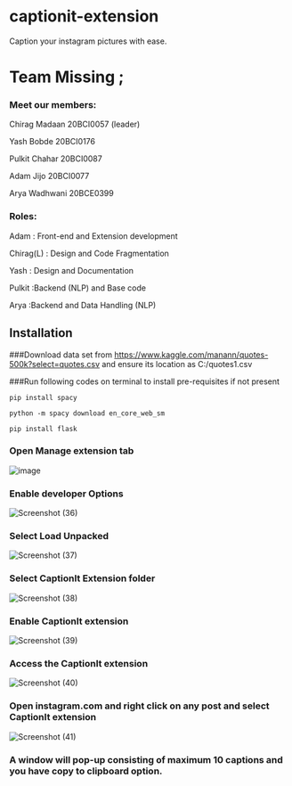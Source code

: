 # captionit-extension
  Caption your instagram pictures with ease.
# **Team Missing ;**

### **Meet our members:**
Chirag Madaan     20BCI0057 (leader)


Yash Bobde        20BCI0176


Pulkit Chahar     20BCI0087


Adam Jijo         20BCI0077


Arya Wadhwani     20BCE0399



### **Roles:**
Adam        : Front-end and Extension development


Chirag(L)   : Design and Code Fragmentation


Yash        : Design and Documentation


Pulkit      :Backend (NLP) and Base code


Arya        :Backend and Data Handling (NLP)

## Installation 
###Download data set from https://www.kaggle.com/manann/quotes-500k?select=quotes.csv and ensure its location as C:/quotes1.csv



###Run following codes on terminal to install pre-requisites if not present

`pip install spacy`


`python -m spacy download en_core_web_sm`

`pip install flask`


### Open Manage extension tab


![image](https://user-images.githubusercontent.com/73872418/111870771-a1fc9f80-89ac-11eb-9efb-c47409515852.png)


### Enable developer Options


![Screenshot (36)](https://user-images.githubusercontent.com/73872418/111871600-0faaca80-89b1-11eb-9a52-39bd05199618.png)


### Select Load Unpacked 


![Screenshot (37)](https://user-images.githubusercontent.com/73872418/111871602-10dbf780-89b1-11eb-8702-0e1250655b4d.png)


### Select CaptionIt Extension folder


![Screenshot (38)](https://user-images.githubusercontent.com/73872418/111871603-120d2480-89b1-11eb-89e8-f5bb32e128ca.png)


### Enable CaptionIt extension


![Screenshot (39)](https://user-images.githubusercontent.com/73872418/111871604-13d6e800-89b1-11eb-809f-ec671dfa0fa4.png)


### Access the CaptionIt extension


![Screenshot (40)](https://user-images.githubusercontent.com/73872418/111871608-16d1d880-89b1-11eb-8a32-93c7871ecf20.png)


### Open instagram.com and right click on any post and select CaptionIt extension


![Screenshot (41)](https://user-images.githubusercontent.com/73872418/111871609-18030580-89b1-11eb-8004-9e9f8c60717f.png)


### A window will pop-up consisting of maximum 10 captions and you have copy to clipboard option.



